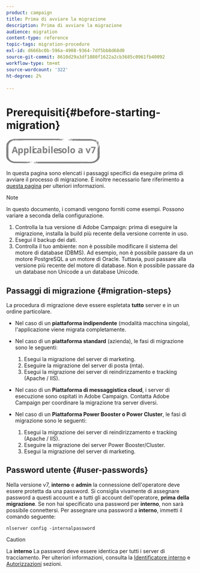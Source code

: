```yaml
---
product: campaign
title: Prima di avviare la migrazione
description: Prima di avviare la migrazione
audience: migration
content-type: reference
topic-tags: migration-procedure
exl-id: d666bc0b-596a-4908-9364-7df5bb8d68d0
source-git-commit: 8610d29a3df1080f1622a2cb3685c0961fb40092
workflow-type: tm+mt
source-wordcount: '322'
ht-degree: 2%

---
```


# Prerequisiti{#before-starting-migration}

![](../../assets/v7-only.svg)

In questa pagina sono elencati i passaggi specifici da eseguire prima di avviare il processo di migrazione. È inoltre necessario fare riferimento a [questa pagina](about-migration.md) per ulteriori informazioni.

>[!NOTE]
>
>In questo documento, i comandi vengono forniti come esempi. Possono variare a seconda della configurazione.

1. Controlla la tua versione di Adobe Campaign: prima di eseguire la migrazione, installa la build più recente della versione corrente in uso.
1. Esegui il backup dei dati.
1. Controlla il tuo ambiente: non è possibile modificare il sistema del motore di database (DBMS). Ad esempio, non è possibile passare da un motore PostgreSQL a un motore di Oracle. Tuttavia, puoi passare alla versione più recente del motore di database. Non è possibile passare da un database non Unicode a un database Unicode.

## Passaggi di migrazione {#migration-steps}

La procedura di migrazione deve essere espletata **tutto** server e in un ordine particolare.

* Nel caso di un **piattaforma indipendente** (modalità macchina singola), l&#39;applicazione viene migrata completamente.
* Nel caso di un **piattaforma standard** (azienda), le fasi di migrazione sono le seguenti:

   1. Esegui la migrazione del server di marketing.
   1. Eseguire la migrazione del server di posta (mta).
   1. Esegui la migrazione dei server di reindirizzamento e tracking (Apache / IIS).

* Nel caso di un **Piattaforma di messaggistica cloud**, i server di esecuzione sono ospitati in Adobe Campaign. Contatta Adobe Campaign per coordinare la migrazione tra server diversi.
* Nel caso di un **Piattaforma Power Booster o Power Cluster**, le fasi di migrazione sono le seguenti:

   1. Esegui la migrazione dei server di reindirizzamento e tracking (Apache / IIS).
   1. Eseguire la migrazione dei server Power Booster/Cluster.
   1. Esegui la migrazione del server di marketing.

## Password utente {#user-passwords}

Nella versione v7, **interno** e **admin** la connessione dell&#39;operatore deve essere protetta da una password. Si consiglia vivamente di assegnare password a questi account e a tutti gli account dell&#39;operatore, **prima della migrazione**. Se non hai specificato una password per **interno**, non sarà possibile connettersi. Per assegnare una password a **interno**, immetti il comando seguente:

```
nlserver config -internalpassword
```

>[!CAUTION]
>
>La **interno** La password deve essere identica per tutti i server di tracciamento. Per ulteriori informazioni, consulta la [Identificatore interno](../../installation/using/configuring-campaign-server.md#internal-identifier) e [Autorizzazioni](../../platform/using/access-management.md) sezioni.
